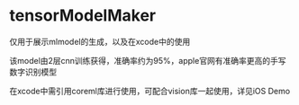 # tensorModelMaker

仅用于展示mlmodel的生成，以及在xcode中的使用


该model由2层cnn训练获得，准确率约为95%，apple官网有准确率更高的手写数字识别模型


在xcode中需引用coreml库进行使用，可配合vision库一起使用，详见iOS Demo
